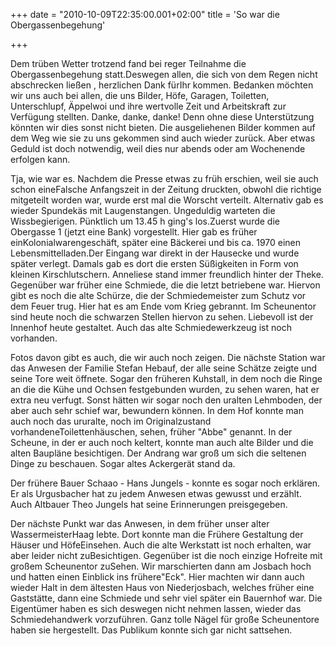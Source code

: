 +++
date = "2010-10-09T22:35:00.001+02:00"
title = 'So war die Obergassenbegehung'


+++

Dem trüben Wetter trotzend fand bei reger Teilnahme die Obergassenbegehung statt.Deswegen allen, die sich von dem Regen nicht abschrecken ließen , herzlichen Dank fürIhr kommen. Bedanken möchten wir uns auch bei allen, die uns Bilder, Höfe, Garagen, Toiletten, Unterschlupf, Äppelwoi und ihre wertvolle Zeit und Arbeitskraft zur Verfügung stellten. Danke, danke, danke! Denn ohne diese Unterstützung könnten wir dies sonst nicht bieten. Die ausgeliehenen Bilder kommen auf dem Weg wie sie zu uns gekommen sind auch wieder zurück. Aber etwas Geduld ist doch notwendig, weil dies nur abends oder am Wochenende erfolgen kann.

Tja, wie war es. Nachdem die Presse etwas zu früh erschien, weil sie auch schon eineFalsche Anfangszeit in der Zeitung druckten, obwohl die richtige mitgeteilt worden war, wurde erst mal die Worscht verteilt. Alternativ gab es wieder Spundekäs mit Laugenstangen. Ungeduldig warteten die Wissbegierigen. Pünktlich um 13.45 h ging's los.Zuerst wurde die Obergasse 1 (jetzt eine Bank) vorgestellt. Hier gab es früher einKolonialwarengeschäft, später eine Bäckerei und bis ca. 1970 einen Lebensmittelladen.Der Eingang war direkt in der Hausecke und wurde später verlegt. Damals gab es dort die ersten Süßigkeiten in Form von kleinen Kirschlutschern. Anneliese stand immer freundlich hinter der Theke. Gegenüber war früher eine Schmiede, die die letzt betriebene war. Hiervon gibt es noch die alte Schürze, die der Schmiedemeister zum Schutz vor dem Feuer trug. Hier hat es am Ende vom Krieg gebrannt. Im Scheunentor sind heute noch die schwarzen Stellen hiervon zu sehen. Liebevoll ist der Innenhof heute gestaltet. Auch das alte Schmiedewerkzeug ist noch vorhanden.

Fotos davon gibt es auch, die wir auch noch zeigen. Die nächste Station war das Anwesen der Familie Stefan Hebauf, der alle seine Schätze zeigte und seine Tore weit öffnete. Sogar den früheren Kuhstall, in dem noch die Ringe an die die Kühe und Ochsen festgebunden wurden, zu sehen waren, hat er extra neu verfugt. Sonst hätten wir sogar noch den uralten Lehmboden, der aber auch sehr schief war, bewundern können. In dem Hof konnte man auch noch das ururalte, noch im Originalzustand vorhandeneToilettenhäuschen, sehen, früher "Abbe" genannt. In der Scheune, in der er auch noch keltert, konnte man auch alte Bilder und die alten Baupläne besichtigen. Der Andrang war groß um sich die seltenen Dinge zu beschauen. Sogar altes Ackergerät stand da.

Der frühere Bauer Schaao - Hans Jungels - konnte es sogar noch erklären. Er als Urgusbacher hat zu jedem Anwesen etwas gewusst und erzählt. Auch Altbauer Theo Jungels hat seine Erinnerungen preisgegeben.

Der nächste Punkt war das Anwesen, in dem früher unser alter WassermeisterHaag lebte. Dort konnte man die Frühere Gestaltung der Häuser und HöfeEinsehen. Auch die alte Werkstatt ist noch erhalten, war aber leider nicht zuBesichtigen. Gegenüber ist die noch einzige Hofreite mit großem Scheunentor zuSehen. Wir marschierten dann am Josbach hoch und hatten einen Einblick ins frühere"Eck". Hier machten wir dann auch wieder Halt in dem ältesten Haus von Niederjosbach, welches früher eine Gaststätte, dann eine Schmiede und sehr viel später ein Bauernhof war. Die Eigentümer haben es sich deswegen nicht nehmen lassen, wieder das Schmiedehandwerk vorzuführen. Ganz tolle Nägel für große Scheunentore haben sie hergestellt. Das Publikum konnte sich gar nicht sattsehen.

      